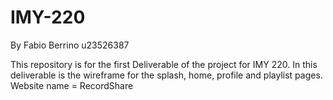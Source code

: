 # IMY-220
By Fabio Berrino
u23526387

This repository is for the first Deliverable of the project for IMY 220.
In this deliverable is the wireframe for the splash, home, profile and playlist pages.
Website name = RecordShare
